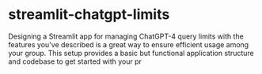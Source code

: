 # streamlit-chatgpt-limits
Designing a Streamlit app for managing ChatGPT-4 query limits with the features you've described is a great way to ensure efficient usage among your group. This setup provides a basic but functional application structure and codebase to get started with your pr
